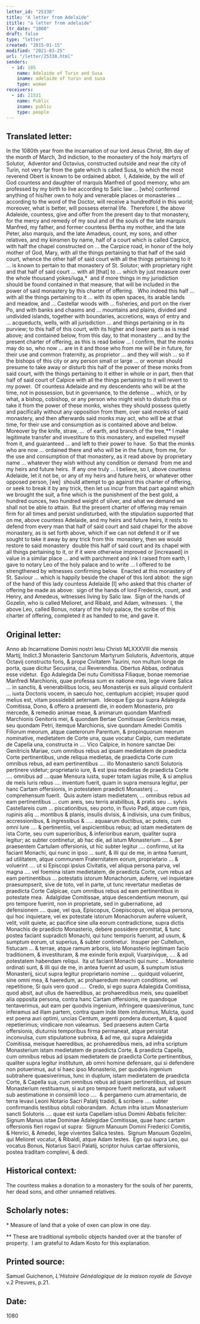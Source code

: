 ```yaml
---
letter_id: "25338"
title: "A letter from Adelaide"
ititle: "a letter from adelaide"
ltr_date: "1080"
draft: false
type: "letter"
created: "2015-01-15"
modified: "2021-03-25"
url: "/letter/25338.html"
senders:
  - id: 105
    name: Adelaide of Turin and Susa
    iname: adelaide of turin and susa
    type: woman
receivers:
  - id: 21531
    name: Public
    iname: public
    type: people
---
```

<h2> Translated letter:</h2><p>In the 1080th year from the incarnation of our lord Jesus Christ, 8th day of the month of March, 3rd indiction, to the monastery of the holy martyrs of&nbsp; Solutor,&nbsp; Adventor and Octavius, constructed outside and near the city of Turin, not very far from the gate which is called Susa, to which the most reverend Obert is known to be ordained abbot.&nbsp; I, Adaleide, by the will of God countess and daughter of marquis Manfred of good memory, who am professed by my birth to live according to Salic law … [who] conferred anything of his/her own to holy and venerable places or monasteries … according to the word of the Doctor, will receive a hundredfold in this world; moreover, what is better, will possess eternal life.&nbsp; Therefore I, the above Adaleide, countess, give and offer from the present day to that monastery, for the mercy and remedy of my soul and of the souls of the late marquis Manfred, my father, and former countess Bertha my mother, and the late Peter, also marquis, and the late Amadeus, count, my sons, and other relatives, and my kinsmen by name, half of a court which is called Carpice, with half the chapel constructed on … the Carpice road, in honor of the holy mother of God, Mary, with all the things pertaining to that half of the said court, whence the other half of said court with all the things pertaining to it … is known to pertain to that monastery of St. Solutor; with proprietary right and that half of said court … with all [that] to … which by just measure over the whole thousand yokes/iuga,* &nbsp;and if more things in my jurisdiction should be found contained in that measure, that will be included in the power of said monastery by this charter of offering.&nbsp;&nbsp; Who indeed this half … with all the things pertaining to it … with its open spaces, its arable lands and meadow, and … Castellar woods with … fisheries, and port on the river Po, and with banks and chasms and … mountains and plains, divided and undivided islands, together with boundaries, accretions, ways of entry and … acqueducts, wells, with all jurisdiction … and things pertaining or in its purview; to this half of this court, with its higher and lower parts as is read above; and contained below, from this day, to that monastery … and by the present charter of offering, as this is read below … I confirm, that the monks may do so, who now … are in it and those who from me will be in future, for their use and common fraternity, as proprietor … and they will wish … so if the bishops of this city or any person small or large … or woman should presume to take away or disturb this half of the power of these monks from said court, with the things pertaining to it either in whole or in part, then that half of said court of Calpice with all the things pertaining to it will revert to my power.&nbsp; Of countess Adelaide and my descendents who will be at the time, not in possession, but in governance, to the defense … which, or by what, a bishop, cobishop, or any person who might wish to disturb this or take it from the power of these monks, wishes they should possess quietly and pacifically without any opposition from them, over said monks of said monastery, and then afterwards said monks may act, who will be at that time, for their use and consumption as is contained above and below.&nbsp; Moreover by the knife, straw, …&nbsp; of earth, and branch of the tree,** I make legitimate transfer and investiture to this monastery, and expelled myself from it, and guaranteed … and left to their power to have.&nbsp; So that the monks who are now … ordained there and who will be in the future, from me, for the use and consumption of that monastery, as it read above by proprietary name … whatever they wish without any condition or demand&nbsp; from me and my heirs and future heirs.&nbsp; If any one truly … I believe, so I, above countess Adelaide, let it not be, or any of my heirs and future heirs, or whatever other opposed person, [we]&nbsp; should attempt to go against this charter of offering, or seek to break it by any trick, then let us incur from that part against which we brought the suit, a fine which is the punishment of the best gold, a hundred ounces, two hundred weight of silver, and what we demand we shall not be able to attain.&nbsp; But the present charter of offering may remain firm for all times and persist undisturbed, with the stipulation supported that on me, above countess Adelaide, and my heirs and future heirs, it rests to defend from every man that half of said court and said chapel for the above monastery, as is set forth above, which if we can not defend it or if we sought to take it away by any trick from this&nbsp; monastery, then we would restore to said monastery&nbsp; double this half of said court and its chapel with all things pertaining to it, or if it were otherwise improved or [increased] in value in a similar place … and with parchment and ink I raised from earth, I gave to notary Leo of the holy palace and to write … I offered to be strengthened by witnesses confirming below.&nbsp; Enacted at this monastery of St. Saviour … which is happily beside the chapel of this lord abbot:&nbsp; the sign of the hand of this lady countess Adelaide [I] who asked that this charter of offering be made as above:&nbsp; sign of the hands of lord Frederick, count, and Henry, and Amedeus, witnesses living by Salic law.&nbsp; Sign of the hands of Gozelin, who is called Melioret, and Ribald, and Adam, witnesses.&nbsp; I, the above Leo, called Bonus, notary of the holy palace, the scribe of this charter of offering, completed it as handed to me, and gave it.</p><h2 class="mt-4"> Original letter:</h2><p>Anno ab Incarnatione Domini nostri Iesu Christi MLXXXVIII die mensis Martij, Indict.3 Monasterio Sanctorum Martyrum Solutoris, Adventoris, atque Octavij constructo foris, &amp; prope Civitatem Taurini, non multum longe de porta, quae dicitur Secusina, cui Reverendiss. Obertus Abbas, ordinatus esse videtur.&nbsp; Ego Adalegida Dei nutu Comitissa Filiaque, bonae memoriae Manfredi Marchionis, quae professa sum ex natione mea, lege vivere Salica ... in sanctis, &amp; venerabilibus locis, seu Monasterijs ex suis aliquid contulerit ... iuxta Doctoris vocem, in saeculo hoc, centuplum accipiet; insuper quod melius est, vitam possidebit aeternam.&nbsp; Ideoque Ego qui supra Adalegida Comitissa, Dono, &amp; offero a praesenti die, in eodem Monasterio, pro mercede, &amp; remedio animae meae, &amp; animarum quondam Manfredi Marchionis Genitoris mei, &amp; quondam Bertae Comitissae Genitricis meae, seu quondam Petri, itemque Marchionis, sive quondam Amedei Comitis Filiorum meorum, atque caeterorum Parentum, &amp; propinquorum meorum nominative, medietatem de Corte una, quae vocatur Calpix, cum medietate de Capella una, constructa in .... Vico Calpice, in honore sanctae Dei Genitricis Mariae, cum omnibus rebus ad ipsam medietatem de praedicta Corte pertinentibus, unde reliqua medietas, de praedicta Corte cum omnibus rebus, ad eam pertinentibus .... illo Monasterio sancti Solutoris pertinere videtur; proprietario iure, &amp; est ipsa medietas de praedicta Corte .... omnibus ad ....quae Mensura iusta, super totam iugias mille, &amp; si amplius de meis Iuris rebus .... inventum fuerit, quam in supra mensura legitur, per hanc Cartam offersionis, in potestatem praedicti Monasterij ... comprehensum fuerit.&nbsp; Quis autem istam medietatem, ... omnibus rebus ad eam pertinentibus ... cum areis, seu terris arabilibus, &amp; pratis seu ... sylvis Castellareis cum ... piscationibus, seu porto, in fluvio Padi, atque cum ripis, rupinis aliq ... montibus &amp; planis, insulis divisis, &amp; indivisis, una cum finibus, accressionibus, &amp; ingressibus &amp; ..... aquaarum ductibus, ac puteis, cum omni Iure .... &amp; pertinentiis, vel aspicientibus rebus; ad istam medietatem de ista Corte, seu cum superioribus, &amp; inferioribus earum, qualiter supra legitur; ac subter continetur, ab hac die, ad istum Monasterium .... &amp; per praesentem Cartulam offersionis, ut hic subter legitur .... confirmo, ut ita faciant Monachi, qui nunc in ipso ... sunt, &amp; illi qui de me, in antea fuerunt, ad utilitatem, atque communem Fraternitatem eorum, proprietario ... &amp; voluerint .... ut si Episcopi ipsius Civitatis, vel aliqua persona parva, vel magna .... vel foemina istam medietatem, de praedicta Corte, cum rebus ad eam pertinentibus ... potestatis istorum Monachorum, auferre, vel inquietare praesumpserit, sive de toto, vel in parte, ut tunc revertatur medietas de praedicta Corte Calpicae, cum omnibus rebus ad eam pertinentibus in potestate mea.&nbsp; Adalgidae Comitissae, atque descendentium meorum, qui pro tempore fuerint, non in proprietate, sed in gubernatione, ad defensionem .... quae, vel qua, Episcopus, Coepiscopus, vel aliqua persona, qui hoc inquietare, vel ex potestate istorum Monachorum auferre voluerit, velit, volit quiete, ac pacifice sine ulla eorum contradictione, supra dictis Monachis de praedicto Monasterio, debere possidere promittat, &amp; tunc postea faciant supradicti Monachi, qui tunc temporis fuerunt, ad usum, &amp; sumptum eorum, ut superius, &amp; subter continetur.&nbsp; Insuper per Cultellum, fistucam ... &amp; terrae, atque ramum arboris, isto Monasterio legitimam facio traditionem, &amp; investituram, &amp; me exinde foris expuli, Vuarpivique, .... &amp; ad potestatem habendam reliqui.&nbsp; Ita ut faciant Monachi qui nunc ... Monasterio ordinati sunt, &amp; illi qui de me, in antea fuerint ad usum, &amp; sumptum istius Monasterij, sicut supra legitur proprietario nomine .... quidquid voluerint, sine omni mea, &amp; haeredum, ac prohaeredum meorum conditione, vel repetitione, Si quis vero quod ....&nbsp; Credo, si ego supra Adalegida Comitissa, quod absit, aut ullus de haeredibus, ac prohaeredibus meis, seu quaelibet alia opposita persona, contra hanc Cartam offersionis, ire quandoque tentaverimus, aut eam per quodvis ingenium, infringere quaesiverimus, tunc inferamus ad illam partem, contra quam inde litem intulerimus, Mulcta, quod est poena auri optimi, uncias Centum, argenti pondera ducentum, &amp; quod repetierimus; vindicare non valeamus.&nbsp; Sed praesens autem Carta offersionis, diuturnis temporibus firma permaneat, atque persistat inconvulsa, cum stipulatione subnixa, &amp; ad me, qui supra Adalegida Comitissa, meisque haeredibus, ac prohaeredibus meis, ad infra scriptum Monasterium istam medietatem de praedicta Corte, &amp; praedicta Capella, cum omnibus rebus ad ipsam medietatem de praedicta Corte pertinentibus, qualiter supra legitur institutum, ab omni homine defensare, qui si defendere non potuerimus, aut si haec ipso Monasterio, per quodvis ingenium subtrahere quaesiverimus, tunc in duplum, istam medietatem de praedicta Corte, &amp; Capella sua, cum omnibus rebus ad ipsam pertinentibus, ad ipsum Monasterium restituamus, si aut pro tempore fuerit meliorata, aut valuerit sub aestimatione in consimili loco ....&nbsp; &amp; pergameno cum atramentario, de terra levavi Leoni Notario Sacri Palatij tradidi, &amp; scribere .... subter confirmandis testibus obtuli roborandam.&nbsp; Actum infra istum Monasterium sancti Solutoris .... quae est iuxta Capellam istius Domini Abbatis feliciter:&nbsp; Signum Manus istae Dominae Adalegidae Comitissae, quae hanc cartam offersionis fieri rogavi ut supra:&nbsp; Signum Manuum Domini Frederici Comitis, &amp; Henrici, &amp; Amedei, lege viventes Salica testes.&nbsp; Signum Manuum Gozelini, qui Melioret vocatur, &amp; Ribaldi, atque Adam testes.&nbsp; Ego qui supra Leo, qui vocatus Bonus, Notarius Sacri Palatij, scriptor huius cartae offersionis, postea traditam complevi, &amp; dedi.</p><h2 class="mt-4"> Historical context:</h2><p>The countess makes a donation to a monastery for the souls of her parents, her dead sons, and other unnamed relatives.</p><h2 class="mt-4"> Scholarly notes:</h2><p>* Measure of land that a yoke of oxen can plow in one day.</p><p>** These are&nbsp;traditional symbolic objects handed over at the transfer of property. &nbsp;I am grateful to Adam Kosto for this explanation.</p><h2 class="mt-4"> Printed source:</h2><p>Samuel Guichenon, <i>L’Histoire Généalogique de la maison royale de Savoye</i>&nbsp; v.2 Preuves, p.21.</p><h2 class="mt-4"> Date:</h2>1080